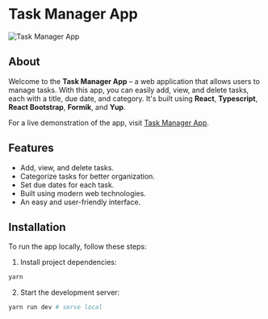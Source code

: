 # Task Manager App

![Task Manager App](https://jl991124-task-manager.netlify.app)

## About

Welcome to the **Task Manager App** – a web application that allows users to manage tasks. With this app, you can easily add, view, and delete tasks, each with a title, due date, and category. It's built using **React**, **Typescript**, **React Bootstrap**, **Formik**, and **Yup**.

For a live demonstration of the app, visit [Task Manager App](https://jl991124-task-manager.netlify.app).

## Features

- Add, view, and delete tasks.
- Categorize tasks for better organization.
- Set due dates for each task.
- Built using modern web technologies.
- An easy and user-friendly interface.

## Installation

To run the app locally, follow these steps:

1. Install project dependencies:
```bash
yarn 
```

2. Start the development server:
```bash
yarn run dev # serve local
```
